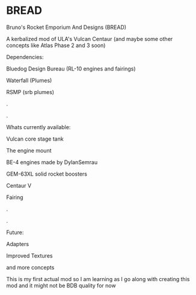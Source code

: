 # BREAD
Bruno's Rocket Emporium And Designs (BREAD)

A kerbalized mod of ULA's Vulcan Centaur (and maybe some other concepts like Atlas Phase 2 and 3 soon)

Dependencies:

Bluedog Design Bureau (RL-10 engines and fairings)

Waterfall (Plumes)

RSMP (srb plumes)

.

.

Whats currently available:

Vulcan core stage tank

The engine mount

BE-4 engines made by DylanSemrau

GEM-63XL solid rocket boosters

Centaur V

Fairing

.

.

Future:

Adapters

Improved Textures

and more concepts

This is my first actual mod so I am learning as I go along with creating this mod and it might not be BDB quality for now
